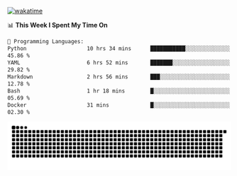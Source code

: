 [![wakatime](https://wakatime.com/badge/user/384f91c6-4eee-411f-8f3b-1b691f58a544.svg)](https://wakatime.com/@384f91c6-4eee-411f-8f3b-1b691f58a544)

<!--START_SECTION:waka-->
📊 **This Week I Spent My Time On** 

```text
💬 Programming Languages: 
Python                   10 hrs 34 mins      ███████████░░░░░░░░░░░░░░   45.86 % 
YAML                     6 hrs 52 mins       ███████░░░░░░░░░░░░░░░░░░   29.82 % 
Markdown                 2 hrs 56 mins       ███░░░░░░░░░░░░░░░░░░░░░░   12.78 % 
Bash                     1 hr 18 mins        █░░░░░░░░░░░░░░░░░░░░░░░░   05.69 % 
Docker                   31 mins             █░░░░░░░░░░░░░░░░░░░░░░░░   02.30 % 
```


<!--END_SECTION:waka-->

<picture>
  <source media="(prefers-color-scheme: dark)" srcset="https://raw.githubusercontent.com/fuwx295/fuwx295/output/github-contribution-grid-snake-dark.svg">
  <source media="(prefers-color-scheme: light)" srcset="https://raw.githubusercontent.com/fuwx295/fuwx295/output/github-contribution-grid-snake.svg">
  <img alt="github contribution grid snake animation" src="https://raw.githubusercontent.com/fuwx295/fuwx295/output/github-contribution-grid-snake.svg">
</picture>
